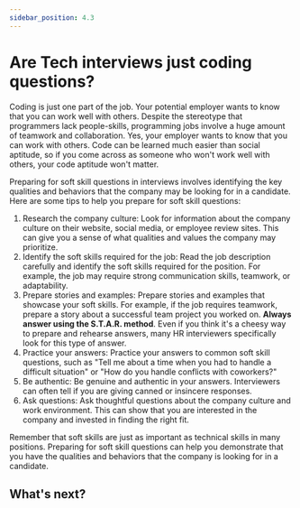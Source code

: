 ```yaml
---
sidebar_position: 4.3
---
```


# Are Tech interviews just coding questions?

Coding is just one part of the job. Your potential employer wants to know that you can work well with others. Despite the stereotype that programmers lack people-skills, programming jobs involve a huge amount of teamwork and collaboration. Yes, your employer wants to know that you can work with others. Code can be learned much easier than social aptitude, so if you come across as someone who won't work well with others, your code aptitude won't matter. 

Preparing for soft skill questions in interviews involves identifying the key qualities and behaviors that the company may be looking for in a candidate. Here are some tips to help you prepare for soft skill questions:

1. Research the company culture: Look for information about the company culture on their website, social media, or employee review sites. This can give you a sense of what qualities and values the company may prioritize.
2. Identify the soft skills required for the job: Read the job description carefully and identify the soft skills required for the position. For example, the job may require strong communication skills, teamwork, or adaptability.
3. Prepare stories and examples: Prepare stories and examples that showcase your soft skills. For example, if the job requires teamwork, prepare a story about a successful team project you worked on. **Always answer using the S.T.A.R. method**. Even if you think it's a cheesy way to prepare and rehearse answers, many HR interviewers specifically look for this type of answer.
4. Practice your answers: Practice your answers to common soft skill questions, such as "Tell me about a time when you had to handle a difficult situation" or "How do you handle conflicts with coworkers?"
5. Be authentic: Be genuine and authentic in your answers. Interviewers can often tell if you are giving canned or insincere responses.
6. Ask questions: Ask thoughtful questions about the company culture and work environment. This can show that you are interested in the company and invested in finding the right fit.

Remember that soft skills are just as important as technical skills in many positions. Preparing for soft skill questions can help you demonstrate that you have the qualities and behaviors that the company is looking for in a candidate.

## What's next?

